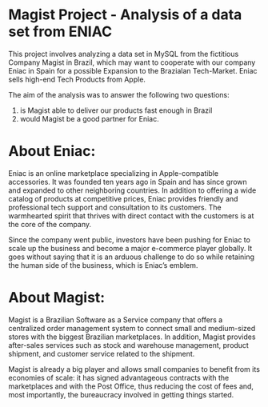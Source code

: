 # Magist Project - Analysis of a data set from ENIAC 

This project involves analyzing a data set in MySQL from the fictitious Company Magist in Brazil, which may want to cooperate with our company Eniac in Spain for a possible Expansion to the Brazialan Tech-Market. Eniac sells high-end Tech Products from Apple.

The aim of the analysis was to answer the following two questions: 

1. is Magist able to deliver our products fast enough in Brazil
2. would Magist be a good partner for Eniac.

# About Eniac:

Eniac is an online marketplace specializing in Apple-compatible accessories. It was founded ten years ago in Spain and has since grown and expanded to other neighboring countries.
In addition to offering a wide catalog of products at competitive prices, Eniac provides friendly and professional tech support and consultation to its customers. The warmhearted spirit that thrives with direct contact with the customers is at the core of the company.

Since the company went public, investors have been pushing for Eniac to scale up the business and become a major e-commerce player globally. It goes without saying that it is an arduous challenge to do so while retaining the human side of the business, which is Eniac’s emblem.

# About Magist:

Magist is a Brazilian Software as a Service company that offers a centralized order management system to connect small and medium-sized stores with the biggest Brazilian marketplaces. In addition, Magist provides after-sales services such as stock and warehouse management, product shipment, and customer service related to the shipment.

Magist is already a big player and allows small companies to benefit from its economies of scale: it has signed advantageous contracts with the marketplaces and with the Post Office, thus reducing the cost of fees and, most importantly, the bureaucracy involved in getting things started.

